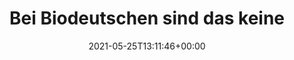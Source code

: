 ---
retweeted: false
source: <a href="https://about.twitter.com/products/tweetdeck" rel="nofollow">TweetDeck</a>
entities:
  hashtags: []
  symbols: []
  user_mentions: []
  urls:
  - url: https://t.co/zpOnV8SgzF
    expanded_url: https://bit.ly/3oKQ0vC
    display_url: bit.ly/3oKQ0vC
    indices:
    - '76'
    - '99'
display_text_range:
- '0'
- '99'
favorite_count: '2'
id_str: '1397178580749144068'
truncated: false
retweet_count: '1'
id: '1397178580749144068'
possibly_sensitive: false
created_at: Tue May 25 13:11:46 +0000 2021
favorited: false
full_text: Bei Biodeutschen sind das keine Terroranschläge, sondern »explosive Post«.
lang: de
quote_url: https://bit.ly/3oKQ0vC
tags:
- pesos:twitter
date: '2021-05-25T13:11:46+00:00'
src: https://twitter.com/bascht/status/1397178580749144068
original_url: https://twitter.com/bascht/status/1397178580749144068
type: twitter_tweet
text: Bei Biodeutschen sind das keine Terroranschläge, sondern »explosive Post«.
title: Bei Biodeutschen sind das keine

---
